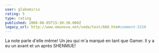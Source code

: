 ```yaml
---
user: glabamirio
rating: 5
type: rating
published: 2006-06-05T15:30:30.000Z
legacy_url: http://www.emunova.net/veda/test/688.htm#comment-5310
---
```

La note parle d'elle même!
Un jeu qui m'a marqué en tant que Gamer.
Il y a eu un avant et un après SHENMUE!